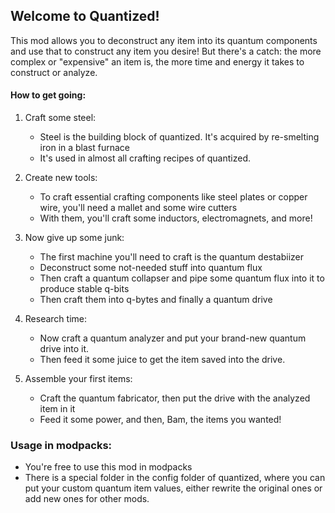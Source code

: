 ## Welcome to Quantized!  
  
This mod allows you to deconstruct any item into its quantum components and use that to construct any item you desire! But there's a catch: the more complex or "expensive" an item is, the more time and energy it takes to construct or analyze.

#### How to get going:
1.  Craft some steel:
	-  Steel is the building block of quantized. It's acquired by re-smelting iron in a blast furnace
	- It's used in almost all crafting recipes of quantized.

2. Create new tools:
	*   To craft essential crafting components like steel plates or copper wire, you'll need a mallet and some wire cutters
	* With them, you'll craft some inductors, electromagnets, and more!

3. Now give up some junk:
	- The first machine you'll need to craft is the quantum destabiizer
	- Deconstruct some not-needed stuff into quantum flux
	- Then craft a quantum collapser and pipe some quantum flux into it to produce stable q-bits
	- Then craft them into q-bytes and finally a quantum drive

4. Research time:
	- Now craft a quantum analyzer and put your brand-new quantum drive into it.
	- Then feed it some juice to get the item saved into the drive.

5. Assemble your first items:
	- Craft the quantum fabricator, then put the drive with the analyzed item in it
	- Feed it some power, and then, Bam, the items you wanted!

### Usage in modpacks:
- You're free to use this mod in modpacks
- There is a special folder in the config folder of quantized, where you can put your custom quantum item values, either rewrite the original ones or add new ones for other mods.
